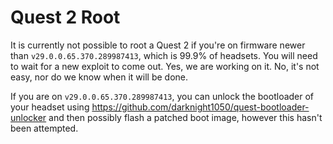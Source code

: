 # Quest 2 Root
It is currently not possible to root a Quest 2 if you're on firmware newer than `v29.0.0.65.370.289987413`, which is 99.9% of headsets. You will need to wait for a new exploit to come out. Yes, we are working on it. No, it's not easy, nor do we know when it will be done.

If you are on `v29.0.0.65.370.289987413`, you can unlock the bootloader of your headset using https://github.com/darknight1050/quest-bootloader-unlocker and then possibly flash a patched boot image, however this hasn't been attempted.
